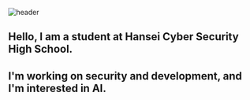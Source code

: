 
![header](https://capsule-render.vercel.app/api?type=wave&color=gradient&height=300&section=header&text=Hello%20I`m%20Security-Development&fontSize=40)

## Hello, I am a student at Hansei Cyber ​​Security High School.
## I'm working on security and development, and I'm interested in AI.
